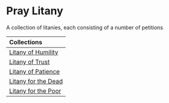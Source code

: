 # Pray Litany
A collection of litanies, each consisting of a number of petitions

|Collections|
|:-----|
|[Litany of Humility](./collections/litany-of-humility.md)|
|[Litany of Trust](./collections/litany-of-trust.md)|
|[Litany of Patience](./collections/litany-of-patience.md)|
|[Litany for the Dead](./collections/litany-for-the-dead.md)|
|[Litany for the Poor](./collections/litany-for-the-poor.md)|